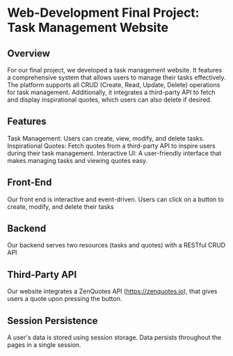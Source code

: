 # Web-Development Final Project: Task Management Website

## Overview

For our final project, we developed a task management website. It features a comprehensive system that allows users to manage their tasks effectively. The platform supports all CRUD (Create, Read, Update, Delete) operations for task management. Additionally, it integrates a third-party API to fetch and display inspirational quotes, which users can also delete if desired.

## Features

Task Management: Users can create, view, modify, and delete tasks.
Inspirational Quotes: Fetch quotes from a third-party API to inspire users during their task management.
Interactive UI: A user-friendly interface that makes managing tasks and viewing quotes easy.

## Front-End 

Our front end is interactive and event-driven. Users can click on a button to create, modify, and delete their tasks 

## Backend 

Our backend serves two resources (tasks and quotes) with a RESTful CRUD API

## Third-Party API 

Our website integrates a ZenQuotes API (https://zenquotes.io), that gives users a quote upon pressing the button.


## Session Persistence

A user's data is stored using session storage. Data persists throughout the pages in a single session.




